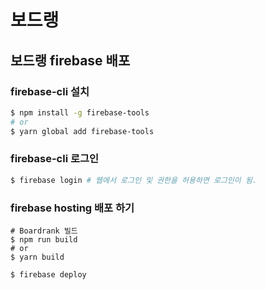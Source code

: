 # 보드랭

## 보드랭 firebase 배포

### firebase-cli 설치

```bash
$ npm install -g firebase-tools
# or
$ yarn global add firebase-tools
```

### firebase-cli 로그인

```bash
$ firebase login # 웹에서 로그인 및 권한을 허용하면 로그인이 됨.
```

### firebase hosting 배포 하기

```
# Boardrank 빌드
$ npm run build
# or
$ yarn build

$ firebase deploy
```
